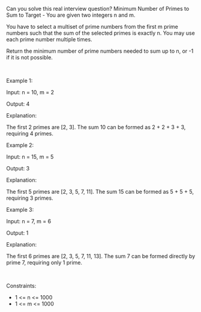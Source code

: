 Can you solve this real interview question? Minimum Number of Primes to Sum to Target - You are given two integers n and m.

You have to select a multiset of prime numbers from the first m prime numbers such that the sum of the selected primes is exactly n. You may use each prime number multiple times.

Return the minimum number of prime numbers needed to sum up to n, or -1 if it is not possible.

 

Example 1:

Input: n = 10, m = 2

Output: 4

Explanation:

The first 2 primes are [2, 3]. The sum 10 can be formed as 2 + 2 + 3 + 3, requiring 4 primes.

Example 2:

Input: n = 15, m = 5

Output: 3

Explanation:

The first 5 primes are [2, 3, 5, 7, 11]. The sum 15 can be formed as 5 + 5 + 5, requiring 3 primes.

Example 3:

Input: n = 7, m = 6

Output: 1

Explanation:

The first 6 primes are [2, 3, 5, 7, 11, 13]. The sum 7 can be formed directly by prime 7, requiring only 1 prime.

 

Constraints:

 * 1 <= n <= 1000
 * 1 <= m <= 1000